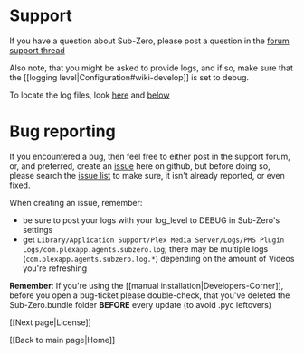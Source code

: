 # Support

If you have a question about Sub-Zero, please post a question in the [forum support thread](https://forums.plex.tv/discussion/186575)

Also note, that you might be asked to provide logs, and if so, make sure that the [[logging level|Configuration#wiki-develop]] is set to debug.

To locate the log files, look [here](https://support.plex.tv/hc/en-us/articles/200250417) and [below](#logging)

# Bug reporting

If you encountered a bug, then feel free to either post in the support forum, or, and preferred, create an [issue](https://github.com/pannal/Sub-Zero.bundle/issues) here on github, but before doing so, please search the [issue list](https://github.com/pannal/Sub-Zero.bundle/issues?utf8=%E2%9C%93&q=) to make sure, it isn't already reported, or even fixed.

When creating an issue, remember:

* be sure to post your logs with your log_level to DEBUG in Sub-Zero's settings
* <a name="logging"></a>get `Library/Application Support/Plex Media Server/Logs/PMS Plugin Logs/com.plexapp.agents.subzero.log`; there may be multiple logs (`com.plexapp.agents.subzero.log.*`) depending on the amount of Videos you're refreshing

**Remember**: If you're using the [[manual installation|Developers-Corner]], before you open a bug-ticket please double-check, that you've deleted the Sub-Zero.bundle folder **BEFORE** every update (to avoid .pyc leftovers)

[[Next page|License]]

[[Back to main page|Home]]